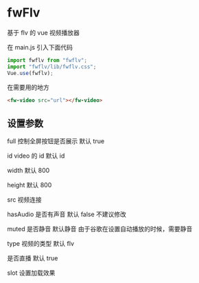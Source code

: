 # fwFlv

基于 flv 的 vue 视频播放器

在 main.js 引入下面代码

```javascript
import fwflv from "fwflv";
import "fwflv/lib/fwflv.css";
Vue.use(fwflv);
```

在需要用的地方

```html
<fw-video src="url"></fw-video>
```

## 设置参数

full 控制全屏按钮是否展示 默认 true

id video 的 id 默认 id

width 默认 800

height 默认 800

src 视频连接

hasAudio 是否有声音 默认 false 不建议修改

muted 是否静音 默认静音 由于谷歌在设置自动播放的时候，需要静音

type 视频的类型 默认 flv

是否直播 默认 true

slot 设置加载效果
